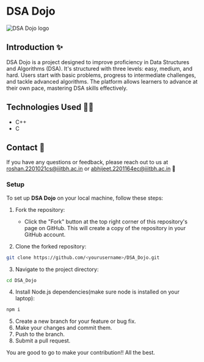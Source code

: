 # DSA Dojo

![DSA Dojo logo](https://github.com/OPCODE-Open-Spring-Fest/DSA_Dojo/assets/123867126/1c37bfc4-0100-4a83-9fcd-dcdb16f93970)

## Introduction ✨

DSA Dojo is a project designed to improve proficiency in Data Structures and Algorithms (DSA). It's structured with three levels: easy, medium, and hard. Users start with basic problems, progress to intermediate challenges, and tackle advanced algorithms. The platform allows learners to advance at their own pace, mastering DSA skills effectively.

## Technologies Used 🧑‍💻

- C++
- C

## Contact 📱

If you have any questions or feedback, please reach out to us at roshan.2201021cs@iiitbh.ac.in or abhijeet.2201164ec@iiitbh.ac.in 📧

### Setup

To set up **DSA Dojo** on your local machine, follow these steps:

1. Fork the repository:

   - Click the "Fork" button at the top right corner of this repository's page on GitHub. This will create a copy of the repository in your GitHub account.

2. Clone the forked repository:

```bash
git clone https://github.com/<yourusername>/DSA_Dojo.git
```

3. Navigate to the project directory:

```bash
cd DSA_Dojo
```

4. Install Node.js dependencies(make sure node is installed on your laptop):

```bash
npm i
```

5.  Create a new branch for your feature or bug fix.
6.  Make your changes and commit them.
7.  Push to the branch.
8.  Submit a pull request.

You are good to go to make your contribution!! All the best.
